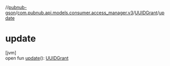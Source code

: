 //[pubnub-gson](../../../index.md)/[com.pubnub.api.models.consumer.access_manager.v3](../index.md)/[UUIDGrant](index.md)/[update](update.md)

# update

[jvm]\
open fun [update](update.md)(): [UUIDGrant](index.md)
